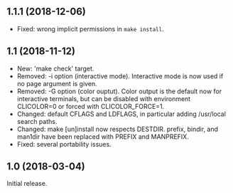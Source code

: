 1.1.1 (2018-12-06)
------------------
 - Fixed: wrong implicit permissions in `make install`.

1.1 (2018-11-12)
----------------
 - New: 'make check' target.
 - Removed: -i option (interactive mode). Interactive mode is now used if no
   page argument is given.
 - Removed: -G option (color ouptut). Color output is the default now for
   interactive terminals, but can be disabled with environment CLICOLOR=0 or
   forced with CLICOLOR_FORCE=1.
 - Changed: default CFLAGS and LDFLAGS, in particular adding /usr/local search
   paths.
 - Changed: make [un]install now respects DESTDIR. prefix, bindir, and man1dir
   have been replaced with PREFIX and MANPREFIX.
 - Fixed: several portability issues.

1.0 (2018-03-04)
----------------
Initial release.

